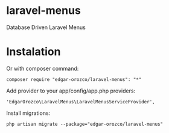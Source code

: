 # laravel-menus
Database Driven Laravel Menus

Instalation
===========

Or with composer command:

    composer require "edgar-orozco/laravel-menus": "*"

Add provider to your app/config/app.php providers:

    'EdgarOrozco\LaravelMenus\LaravelMenusServiceProvider',

Install migrations:

    php artisan migrate --package="edgar-orozco/laravel-menus"
